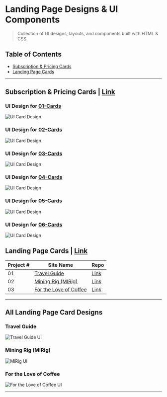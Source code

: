# Landing Page Designs & UI Components
>Collection of UI designs, layouts, and components built with HTML & CSS.

## Table of Contents

* [Subscription & Pricing Cards](#subscription--pricing-cards--link)
* [Landing Page Cards](#landing-page-cards--link)

---

## Subscription & Pricing Cards | [Link](./Subscription-Pricing-Cards)

### UI Design for [01-Cards](./Subscription-Pricing-Cards/01-Cards)
![UI Card Design](./Subscription-Pricing-Cards/01-Cards/assets/demo.png)

### UI Design for [02-Cards](./Subscription-Pricing-Cards/02-Cards)
![UI Card Design](./Subscription-Pricing-Cards/02-Cards/assets/demo.png)

### UI Design for [03-Cards](./Subscription-Pricing-Cards/03-Cards)
![UI Card Design](./Subscription-Pricing-Cards/03-Cards/assets/demo.png)

### UI Design for [04-Cards](./Subscription-Pricing-Cards/04-Cards)
![UI Card Design](./Subscription-Pricing-Cards/04-Cards/assets/demo.png)

### UI Design for [05-Cards](./Subscription-Pricing-Cards/05-Cards)
![UI Card Design](./Subscription-Pricing-Cards/05-Cards/assets/demo.png)

### UI Design for [06-Cards](./Subscription-Pricing-Cards/06-Cards)
![UI Card Design](./Subscription-Pricing-Cards/06-Cards/assets/demo.png)

## Landing Page Cards | [Link](./Landing-Page-Cards)

| Project # | Site Name | Repo  |
| --------- | ----- | ----- |
| 01 | [Travel Guide](#travel-guide) | [Link](./Landing-Page-Cards/01-Travel-Guide) | 
| 02 | [Mining Rig (MIRig)](#mining-rig-mirig) | [Link](./Landing-Page-Cards/02-MIRig) |
| 03 | [For the Love of Coffee](#for-the-love-of-coffee) | [Link](./Landing-Page-Cards/03-Love-of-Coffee) | 

---

## All Landing Page Card Designs

### Travel Guide
![Travel Guide UI](./Landing-Page-Cards/01-Travel-Guide/assets/demo.png)

### Mining Rig (MIRig)
![MiRig UI](./Landing-Page-Cards/02-MIRig/assets/demo.png)

### For the Love of Coffee
![For the Love of Coffee UI](./Landing-Page-Cards/03-Love-of-Coffee/assets/demo.png)

---